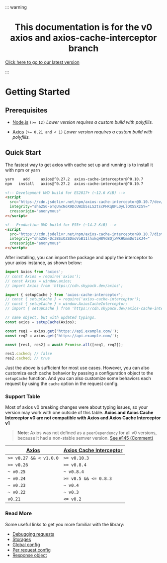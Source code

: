 ::: warning

<h1 align="center">This documentation is for the v0 axios and axios-cache-interceptor branch</h1>

[Click here to go to our latest version](https://axios-cache-interceptor.js.org/)

:::

# Getting Started

## Prerequisites

- [Node.js](https://nodejs.org/) `(>= 12)` _Lower version requires a custom build with
  polyfills._

- [Axios](https://axios-http.com/) `(>= 0.21 and < 1)` _Lower version requires a custom
  build with polyfills._

## Quick Start

The fastest way to get axios with cache set up and running is to install it with npm or
yarn

```bash
yarn    add     axios@^0.27.2  axios-cache-interceptor@^0.10.7
npm   install   axios@^0.27.2  axios-cache-interceptor@^0.10.7
```

```html
<!-- Development UMD build for ES2017+ (~12.6 KiB) -->
<script
  src="https://cdn.jsdelivr.net/npm/axios-cache-interceptor@0.10.7/dev/index.bundle.js"
  integrity="sha256-oTqUncNoX9DcUWIb5sLS2tscPHKqUPL0yLlOXSSXzSY="
  crossorigin="anonymous"
></script>

<!-- Production UMD build for ES5+ (~14.2 KiB) -->
<script
  src="https://cdn.jsdelivr.net/npm/axios-cache-interceptor@0.10.7/dist/index.bundle.js"
  integrity="sha256-Dc3BSxOZSDmoVoB11lhxkqH8VdBQjxWkHUmmDotiKJ4="
  crossorigin="anonymous"
></script>
```

<!-- <code-group>
<code-block title="YARN" active>

```bash
yarn add axios@1 axios-cache-interceptor@1
```

</code-block>

<code-block title="NPM">

```bash
npm install axios@1 axios-cache-interceptor@1
```

</code-block>

<code-block title="Browser">

```html
< !-- Development UMD build for ES2017+ (~12.6 KiB) -- >
<script
  src="https://cdn.jsdelivr.net/npm/axios-cache-interceptor@0.10.7/dev/index.bundle.js"
  integrity="sha256-oTqUncNoX9DcUWIb5sLS2tscPHKqUPL0yLlOXSSXzSY="
  crossorigin="anonymous"
></script>

< !-- Production UMD build for ES5+ (~14.2 KiB) -- >
<script
  src="https://cdn.jsdelivr.net/npm/axios-cache-interceptor@0.10.7/dist/index.bundle.js"
  integrity="sha256-Dc3BSxOZSDmoVoB11lhxkqH8VdBQjxWkHUmmDotiKJ4="
  crossorigin="anonymous"
></script>
```

</code-block>

</code-group> -->

After installing, you can import the package and apply the interceptor to your axios
instance, as shown below:

```ts
import Axios from 'axios';
// const Axios = require('axios');
// const Axios = window.axios;
// import Axios from 'https://cdn.skypack.dev/axios';

import { setupCache } from 'axios-cache-interceptor';
// const { setupCache } = require('axios-cache-interceptor');
// const { setupCache } = window.AxiosCacheInterceptor;
// import { setupCache } from 'https://cdn.skypack.dev/axios-cache-interceptor';

// same object, but with updated typings.
const axios = setupCache(Axios);

const req1 = axios.get('https://api.example.com/');
const req2 = axios.get('https://api.example.com/');

const [res1, res2] = await Promise.all([req1, req2]);

res1.cached; // false
res2.cached; // true
```

<!-- <code-group>
<code-block title="CommonJS">

```ts
const Axios = require('axios');
const { setupCache } = require('axios-cache-interceptor');

// same object, but with updated typings.
const axios = setupCache(Axios);

const req1 = axios.get('https://api.example.com/');
const req2 = axios.get('https://api.example.com/');

const [res1, res2] = await Promise.all([req1, req2]);

res1.cached; // false
res2.cached; // true
```

</code-block>

<code-block title="EcmaScript">

```ts
import Axios from 'axios';
import { setupCache } from 'axios-cache-interceptor';

// same object, but with updated typings.
const axios = setupCache(Axios);

const req1 = axios.get('https://api.example.com/');
const req2 = axios.get('https://api.example.com/');

const [res1, res2] = await Promise.all([req1, req2]);

res1.cached; // false
res2.cached; // true
```

</code-block>

<code-block title="Browser">

```ts
const Axios = window.axios;
const { setupCache } = window.AxiosCacheInterceptor;

// same object, but with updated typings.
const axios = setupCache(Axios);

const req1 = axios.get('https://api.example.com/');
const req2 = axios.get('https://api.example.com/');

const [res1, res2] = await Promise.all([req1, req2]);

res1.cached; // false
res2.cached; // true
```

</code-block>

<code-block title="Skypack">

```ts
import Axios from 'https://cdn.skypack.dev/axios';
import { setupCache } from 'https://cdn.skypack.dev/axios-cache-interceptor';

// same object, but with updated typings.
const axios = setupCache(Axios);

const req1 = axios.get('https://api.example.com/');
const req2 = axios.get('https://api.example.com/');

const [res1, res2] = await Promise.all([req1, req2]);

res1.cached; // false
res2.cached; // true
```

</code-block>

</code-group> -->

Just the above is sufficient for most use cases. However, you can also customiza each
cache behavior by passing a configuration object to the `setupCache` function. And you can
also customize some behaviors each request by using the `cache` option in the request
config.

### Support Table

Most of axios v0 breaking changes were about typing issues, so your version may work with
one outside of this table. **Axios and Axios Cache Interceptor v0 are not compatible with
Axios and Axios Cache Interceptor v1**

> **Note**: Axios was not defined as a `peerDependency` for all v0 versions, because it
> had a non-stable semver version.
> [See #145 (Comment)](https://github.com/arthurfiorette/axios-cache-interceptor/issues/145#issuecomment-1042710481)

| [Axios](https://github.com/axios/axios/releases) | [Axios Cache Interceptor](https://github.com/arthurfiorette/axios-cache-interceptor/releases) |
| ------------------------------------------------ | --------------------------------------------------------------------------------------------- |
| `>= v0.27 && < v1.0.0`                           | `>= v0.10.3`                                                                                  |
| `>= v0.26`                                       | `>= v0.8.4`                                                                                   |
| `~ v0.25`                                        | `~ v0.8.4`                                                                                    |
| `~ v0.24`                                        | `>= v0.5 && <= 0.8.3`                                                                         |
| `~ v0.23`                                        | `~ v0.4`                                                                                      |
| `~ v0.22`                                        | `~ v0.3`                                                                                      |
| `v0.21`                                          | `<= v0.2`                                                                                     |

### Read More

Some useful links to get you more familiar with the library:

- [Debugging requests](./debugging.md)
- [Storages](./storages.md)
- [Global config](../config.md)
- [Per request config](../config/request-specifics.md)
- [Response object](../config/response-object.md)
